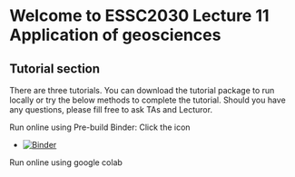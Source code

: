 # Welcome to ESSC2030 Lecture 11 Application of geosciences
## Tutorial section

There are three tutorials. You can download the tutorial package to run locally or try the below methods to complete the tutorial. Should you have any questions, please fill free to ask TAs and Lecturor.


Run online using Pre-build Binder: Click the icon

-   [![Binder](https://mybinder.org/badge_logo.svg)](https://mybinder.org/v2/gh/jwjeremy/ESSC2030_lec11/master)

Run online using google colab
